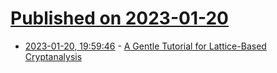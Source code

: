 # [Published on 2023-01-20](index.md)

* [2023-01-20, 19:59:46](https://lobste.rs/s/7vgnu7/gentle_tutorial_for_lattice_based) - [A Gentle Tutorial for Lattice-Based Cryptanalysis](https://eprint.iacr.org/2023/032.pdf)
